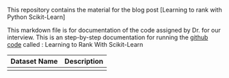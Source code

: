 This repository contains the material for the blog post [Learning to rank with Python Scikit-Learn]

This markdown file is for documentation of the code assigned by Dr.   for our interview. 
This is an step-by-step documentation for running the [github code](https://github.com/zibakhani91/learning-to-rank) 
called : Learning to Rank With Scikit-Learn 

|Dataset Name|Description|
|----|---|
|||
